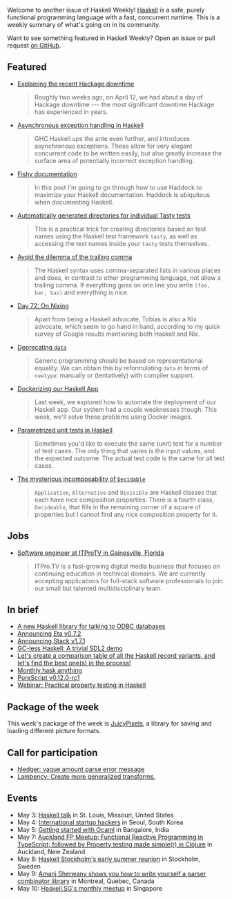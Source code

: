 <!-- 2018-05-03 -->

Welcome to another issue of Haskell Weekly!
[Haskell](https://www.haskell.org) is a safe, purely functional programming language with a fast, concurrent runtime.
This is a weekly summary of what's going on in its community.

Want to see something featured in Haskell Weekly?
Open an issue or pull request [on GitHub](https://github.com/haskellweekly/haskellweekly.github.io).

## Featured

-   [Explaining the recent Hackage downtime](https://blog.hackage.haskell.org/posts/2018-04-26-downtime.html)

    > Roughly two weeks ago, on April 12, we had about a day of Hackage downtime --- the most significant downtime Hackage has experienced in years.

-   [Asynchronous exception handling in Haskell](https://www.fpcomplete.com/blog/2018/04/async-exception-handling-haskell)

    > GHC Haskell ups the ante even further, and introduces asynchronous exceptions. These allow for very elegant concurrent code to be written easily, but also greatly increase the surface area of potentially incorrect exception handling.

-   [Fishy documentation](https://medium.com/@fintan.halpenny/fishy-documentation-c1b47f43bf62)

    > In this post I'm going to go through how to use Haddock to maximize your Haskell documentation. Haddock is ubiquitous when documenting Haskell.

-   [Automatically generated directories for individual Tasty tests](http://nmattia.com/posts/2018-04-30-tasty-test-names.html)

    > This is a practical trick for creating directories based on test names using the Haskell test framework `tasty`, as well as accessing the test names inside your `tasty` tests themselves.

-   [Avoid the dilemma of the trailing comma](https://www.joachim-breitner.de/blog/739-Avoid_the_dilemma_of_the_trailing_comma)

    > The Haskell syntax uses comma-separated lists in various places and does, in contrast to other programming language, not allow a trailing comma. If everything goes on one line you write `(foo, bar, baz)` and everything is nice.

-   [Day 72: On Nixing](https://www.dabolivar.com/posts/day-72/)

    > Apart from being a Haskell advocate, Tobias is also a Nix advocate, which seem to go hand in hand, according to my quick survey of Google results mentioning both Haskell and Nix.

-   [Deprecating `data`](https://functionalstuff.svbtle.com/data-as-newtype)

    > Generic programming should be based on representational equality. We can obtain this by reformulating `data` in terms of `newtype`: manually or (tentatively) with compiler support.

-   [Dockerizing our Haskell App](https://mmhaskell.com/blog/2018/4/25/dockerizing-our-haskell-app)

    > Last week, we explored how to automate the deployment of our Haskell app. Our system had a couple weaknesses though. This week, we'll solve these problems using Docker images.

-   [Parametrized unit tests in Haskell](http://blog.ploeh.dk/2018/04/30/parametrised-unit-tests-in-haskell/)

    > Sometimes you'd like to execute the same (unit) test for a number of test cases. The only thing that varies is the input values, and the expected outcome. The actual test code is the same for all test cases.

-   [The mysterious incomposability of `Decidable`](http://h2.jaguarpaw.co.uk/posts/mysterious-incomposability-of-decidable/)

    > `Applicative`, `Alternative` and `Divisible` are Haskell classes that each have nice composition properties. There is a fourth class, `Decideable`, that fills in the remaining corner of a square of properties but I cannot find any nice composition property for it.

## Jobs

-   [Software engineer at ITProTV in Gainesville, Florida](https://functionaljobs.com/jobs/9080-software-engineer-developer-at-itprotv)

    > ITPro.TV is a fast-growing digital media business that focuses on continuing education in technical domains. We are currently accepting applications for full-stack software professionals to join our small but talented multidisciplinary team.

## In brief

-   [A new Haskell library for talking to ODBC databases](https://www.fpcomplete.com/blog/2018/05/haskell-library-talking-odbc-databases)
-   [Announcing Eta v0.7.2](https://blog.eta-lang.org/https-blog-eta-lang-org-announcing-eta-v0-7-2-c1f60e0ab068)
-   [Announcing Stack v1.7.1](https://mail.haskell.org/pipermail/haskell-cafe/2018-April/128997.html)
-   [GC-less Haskell: A trivial SDL2 demo](https://np.reddit.com/r/haskell/comments/8fdh8q/gcless_haskell_a_trivial_sdl2_demo/)
-   [Let's create a comparison table of all the Haskell record variants, and let's find the best one(s) in the process!](https://np.reddit.com/r/haskell/comments/8g8ojm/lets_create_a_comparison_table_of_all_the_haskell/)
-   [Monthly hask anything](https://np.reddit.com/r/haskell/comments/8g11kl/monthly_hask_anything_may_2018/)
-   [PureScript v0.12.0-rc1](https://github.com/purescript/purescript/releases/tag/v0.12.0-rc1)
-   [Webinar: Practical property testing in Haskell](https://www.fpcomplete.com/practical_property_testing_in_haskell)

## Package of the week

This week's package of the week is [JuicyPixels](https://www.stackage.org/lts-11.7/package/JuicyPixels-3.2.9.5),
a library for saving and loading different picture formats.

## Call for participation

-   [hledger: vague amount parse error message](https://github.com/simonmichael/hledger/issues/747)
-   [Lambency: Create more generalized transforms.](https://github.com/Mokosha/Lambency/issues/15)

## Events

-   May 3: [Haskell talk](https://www.meetup.com/STL-Polyglots/events/247260162/) in St. Louis, Missouri, United States
-   May 4: [International startup hackers](https://www.meetup.com/Hackers-beyond-professor-level/events/249490982/) in Seoul, South Korea
-   May 5: [Getting started with Ocaml](https://www.meetup.com/fosscafe/events/248985815/) in Bangalore, India
-   May 7: [Auckland FP Meetup: Functional Reactive Programming in TypeScript; followed by Property testing made simple(r) in Clojure](https://www.meetup.com/Functional-Programming-Auckland/events/249958154/) in Auckland, New Zealand
-   May 8: [Haskell Stockholm's early summer reunion](https://www.meetup.com/Haskell-Stockholm/events/249828457/) in Stockholm, Sweden
-   May 9: [Amanj Sherwany shows you how to write yourself a parser combinator library](https://www.meetup.com/lambda-montreal/events/249711194/) in Montreal, Quebec, Canada
-   May 10: [Haskell.SG's monthly meetup](https://www.meetup.com/HASKELL-SG/events/248176876/) in Singapore
